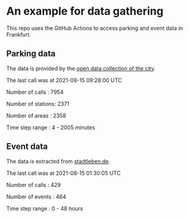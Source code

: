 # An example for data gathering

This repo uses the GitHub Actions to access parking and event data in Frankfurt.

## Parking data
The data is provided by the [open data collection of the city](https://www.offenedaten.frankfurt.de/).

The last call was at 2021-08-15 09:28:00 UTC

Number of calls   : 7954

Number of stations: 2371

Number of areas   : 2358

Time step range   :    4 - 2005 minutes


## Event data
The data is extracted from [stadtleben.de](https://stadtleben.de/frankfurt/).

The last call was at 2021-08-15 01:30:05 UTC

Number of calls   : 429

Number of events  : 464

Time step range   :   0 -  48 hours

